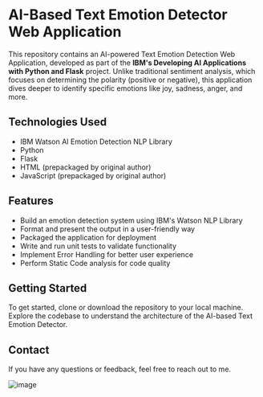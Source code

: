# AI-Based Text Emotion Detector Web Application

This repository contains an AI-powered Text Emotion Detection Web Application, developed as part of the **IBM's Developing AI Applications with Python and Flask** project. Unlike traditional sentiment analysis, which focuses on determining the polarity (positive or negative), this application dives deeper to identify specific emotions like joy, sadness, anger, and more.

## Technologies Used
- IBM Watson AI Emotion Detection NLP Library
- Python
- Flask
- HTML (prepackaged by original author)
- JavaScript (prepackaged by original author)

## Features
- Build an emotion detection system using IBM's Watson NLP Library
- Format and present the output in a user-friendly way
- Packaged the application for deployment
- Write and run unit tests to validate functionality
- Implement Error Handling for better user experience
- Perform Static Code analysis for code quality

## Getting Started
To get started, clone or download the repository to your local machine. Explore the codebase to understand the architecture of the AI-based Text Emotion Detector.

## Contact
If you have any questions or feedback, feel free to reach out to me.

![image](https://github.com/user-attachments/assets/71d3d9c1-95c4-4803-8ae7-d2bc751e157b)
